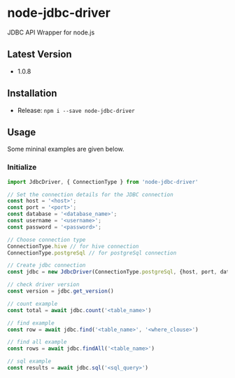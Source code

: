 # node-jdbc-driver
JDBC API Wrapper for node.js

## Latest Version
- 1.0.8

## Installation
- Release: ```npm i --save node-jdbc-driver```

## Usage
Some mininal examples are given below.

### Initialize
```javascript
import JdbcDriver, { ConnectionType } from 'node-jdbc-driver'

// Set the connection details for the JDBC connection
const host = '<host>';
const port = '<port>';
const database = '<database_name>';
const username = '<username>';
const password = '<password>';

// Choose connection type
ConnectionType.hive // for hive connection
ConnectionType.postgreSql // for postgreSql connection

// Create jdbc connection
const jdbc = new JdbcDriver(ConnectionType.postgreSql, {host, port, database, username, password})

// check driver version
const version = jdbc.get_version()

// count example
const total = await jdbc.count('<table_name>')

// find example
const row = await jdbc.find('<table_name>', '<where_clouse>')

// find all example
const rows = await jdbc.findAll('<table_name>')

// sql example
const results = await jdbc.sql('<sql_query>')
```




